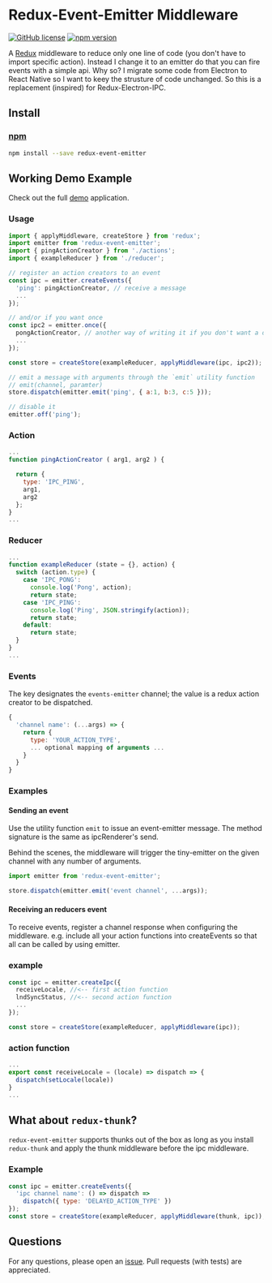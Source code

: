 # Redux-Event-Emitter Middleware
[![GitHub license](https://img.shields.io/badge/license-MIT-blue.svg)](https://raw.githubusercontent.com/mariotacke/redux-event-emitter/master/LICENSE) [![npm version](https://badge.fury.io/js/redux-event-emitter.svg)](https://badge.fury.io/js/redux-event-emitter)

A [Redux](https://github.com/reactjs/redux) middleware to reduce only one line of code (you don't have to import specific action). Instead I change it to an emitter do that you can fire events with a simple api. Why so? I migrate some code from Electron to React Native so I want to keey the strusture of code unchanged. So this is a replacement (inspired) for Redux-Electron-IPC.

## Install

### [npm](https://www.npmjs.com/package/redux-event-emitter)
```sh
npm install --save redux-event-emitter
```

## Working Demo Example
Check out the full [demo](https://github.com/HamiltonWang/redux-event-emitter/tree/master/example)
application.

### Usage
```js
import { applyMiddleware, createStore } from 'redux';
import emitter from 'redux-event-emitter';
import { pingActionCreator } from './actions';
import { exampleReducer } from './reducer';

// register an action creators to an event
const ipc = emitter.createEvents({
  'ping': pingActionCreator, // receive a message
  ...
});

// and/or if you want once
const ipc2 = emitter.once({
  pongActionCreator, // another way of writing it if you don't want a different key
  ...
});

const store = createStore(exampleReducer, applyMiddleware(ipc, ipc2));

// emit a message with arguments through the `emit` utility function
// emit(channel, paramter)
store.dispatch(emitter.emit('ping', { a:1, b:3, c:5 }));

// disable it
emitter.off('ping');
```

### Action
```js
...
function pingActionCreator ( arg1, arg2 ) {

  return {
    type: 'IPC_PING',
    arg1,
    arg2
  };
}
...
```

### Reducer
```js
...
function exampleReducer (state = {}, action) {
  switch (action.type) {
    case 'IPC_PONG':
      console.log('Pong', action);
      return state;
    case 'IPC_PING':
      console.log('Ping', JSON.stringify(action)); 
      return state;
    default:
      return state;
  }
}
...
```


### Events
The key designates the `events-emitter` channel; the value is a redux action
creator to be dispatched.

```js
{
  'channel name': (...args) => {
    return {
      type: 'YOUR_ACTION_TYPE',
      ... optional mapping of arguments ...
    }
  }
}
```

### Examples

#### Sending an event
Use the utility function `emit` to issue an event-emitter message. The
method signature is the same as ipcRenderer's send.

Behind the scenes, the  middleware will trigger the tiny-emitter on the given channel with any number of arguments.

```js
import emitter from 'redux-event-emitter';

store.dispatch(emitter.emit('event channel', ...args));
```

#### Receiving an reducers event
To receive events, register a channel response when configuring the middleware.
e.g. include all your action functions into createEvents so that all can be called by using emitter.

### example
```js
const ipc = emitter.createIpc({
  receiveLocale, //<-- first action function
  lndSyncStatus, //<-- second action function
  ...
});

const store = createStore(exampleReducer, applyMiddleware(ipc));
```
### action function
```js
...
export const receiveLocale = (locale) => dispatch => {
  dispatch(setLocale(locale))
}
...
```

## What about `redux-thunk`?
`redux-event-emitter` supports thunks out of the box as long as you install `redux-thunk` and apply the thunk middleware before the ipc middleware.

### Example
```js
const ipc = emitter.createEvents({
  'ipc channel name': () => dispatch =>
    dispatch({ type: 'DELAYED_ACTION_TYPE' })
});
const store = createStore(exampleReducer, applyMiddleware(thunk, ipc));
```

## Questions
For any questions, please open an [issue](https://github.com/HamiltonWang/redux-event-emitter/issues).
Pull requests (with tests) are appreciated.
